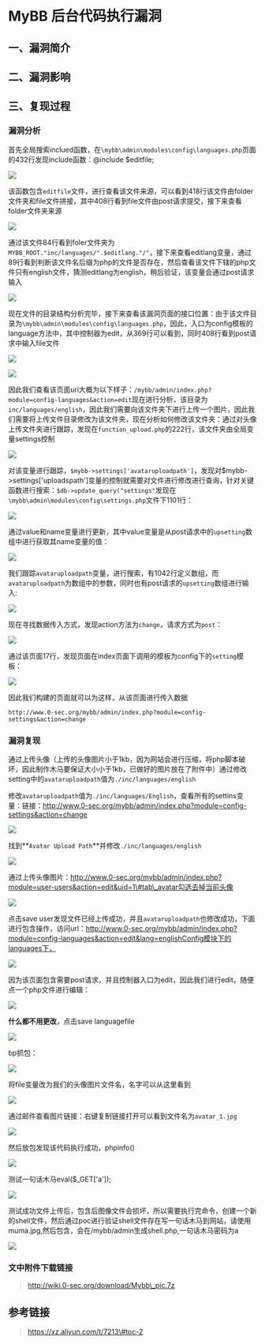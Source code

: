 MyBB 后台代码执行漏洞
=====================

一、漏洞简介
------------

二、漏洞影响
------------

三、复现过程
------------

### 漏洞分析

首先全局搜索inclued函数，在`\mybb\admin\modules\config\languages.php`页面的432行发现include函数：\@include
\$editfile;

![](resource/MyBB后台代码执行漏洞/media/rId25.png)

该函数包含`editfile`文件，进行查看该文件来源，可以看到418行该文件由folder文件夹和file文件拼接，其中408行看到file文件由post请求提交，接下来查看folder文件夹来源

![](resource/MyBB后台代码执行漏洞/media/rId26.png)

通过该文件84行看到foler文件夹为`MYBB_ROOT."inc/languages/".$editlang."/"`，接下来查看editlang变量，通过89行看到判断该文件名后缀为php的文件是否存在，然后查看该文件下辖的php文件只有english文件，猜测editlang为english，稍后验证，该变量会通过post请求输入

![](resource/MyBB后台代码执行漏洞/media/rId27.png)

现在文件的目录结构分析完毕，接下来查看该漏洞页面的接口位置：由于该文件目录为`\mybb\admin\modules\config\languages.php`，因此，入口为config模板的language方法中，其中控制器为edit，从369行可以看到，同时408行看到post请求中输入file文件

![](resource/MyBB后台代码执行漏洞/media/rId28.png)

![](resource/MyBB后台代码执行漏洞/media/rId29.png)

因此我们查看该页面uri大概为以下样子：`/mybb/admin/index.php?module=config-languages&action=edit`现在进行分析，该目录为`inc/languages/english`，因此我们需要向该文件夹下进行上传一个图片，因此我们需要将上传文件目录修改为该文件夹，现在分析如何修改该文件夹：通过对头像上传文件夹进行跟踪，发现在`function_upload.php`的222行，该文件夹由全局变量settings控制

![](resource/MyBB后台代码执行漏洞/media/rId30.png)

对该变量进行跟踪，`$mybb->settings['avataruploadpath']`，发现对\$mybb-\>settings\[\'uploadspath\'\]变量的控制就需要对文件进行修改进行查询，针对关键函数进行搜索：`$db->update_query("settings"`发现在`\mybb\admin\modules\config\settings.php`文件下1101行：

![](resource/MyBB后台代码执行漏洞/media/rId31.png)

通过value和name变量进行更新，其中value变量是从post请求中的`upsetting`数组中进行获取其name变量的值：

![](resource/MyBB后台代码执行漏洞/media/rId32.png)

我们跟踪`avataruploadpath`变量，进行搜索，有1042行定义数组，而`avataruploadpath`为数组中的参数，同时也有post请求的`upsetting`数组进行输入:

![](resource/MyBB后台代码执行漏洞/media/rId33.png)

现在寻找数据传入方式，发现action方法为`change`，请求方式为`post`：

![](resource/MyBB后台代码执行漏洞/media/rId34.png)

通过该页面17行，发现页面在index页面下调用的模板为config下的`setting`模板：

![](resource/MyBB后台代码执行漏洞/media/rId35.png)

因此我们构建的页面就可以为这样，从该页面进行传入数据

    http://www.0-sec.org/mybb/admin/index.php?module=config-settings&action=change

### 漏洞复现

通过上传头像（上传的头像图片小于1kb，因为网站会进行压缩，将php脚本破坏，因此制作木马要保证大小小于1kb，已做好的图片放在了附件中）通过修改setting中的`avataruploadpath`值为`./inc/languages/english`

修改`avataruploadpath`值为`./inc/languages/English`，查看所有的settins变量：链接：http://www.0-sec.org/mybb/admin/index.php?module=config-settings&action=change

![](resource/MyBB后台代码执行漏洞/media/rId37.png)

找到\*\*`Avatar Upload Path`\*\*并修改`./inc/languages/english`

![](resource/MyBB后台代码执行漏洞/media/rId38.png)

通过上传头像图片：http://www.0-sec.org/mybb/admin/index.php?module=user-users&action=edit&uid=1\#tab\_avatar勾选去掉当前头像

![](resource/MyBB后台代码执行漏洞/media/rId39.png)

点击save user发现文件已经上传成功，并且`avataruploadpath`也修改成功，下面进行包含操作，访问url：http://www.0-sec.org/mybb/admin/index.php?module=config-languages&action=edit&lang=englishConfig模块下的languages下，

![](resource/MyBB后台代码执行漏洞/media/rId40.png)

因为该页面包含需要post请求，并且控制器入口为edit，因此我们进行edit，随便点一个php文件进行编辑：

![](resource/MyBB后台代码执行漏洞/media/rId41.png)

**什么都不用更改**，点击save languagefile

![](resource/MyBB后台代码执行漏洞/media/rId42.png)

bp抓包：

![](resource/MyBB后台代码执行漏洞/media/rId43.png)

将file变量改为我们的头像图片文件名，名字可以从这里看到

![](resource/MyBB后台代码执行漏洞/media/rId44.png)

通过邮件查看图片链接：右键复制链接打开可以看到文件名为`avatar_1.jpg`

![](resource/MyBB后台代码执行漏洞/media/rId45.png)

然后放包发现该代码执行成功，phpinfo()

![](resource/MyBB后台代码执行漏洞/media/rId46.png)

测试一句话木马eval(\$\_GET\[\'a\'\]);

![](resource/MyBB后台代码执行漏洞/media/rId47.png)

测试成功文件上传后，包含后图像文件会损坏，所以需要执行完命令，创建一个新的shell文件，然后通过poc进行验证shell文件存在写一句话木马到网站，请使用muma.jpg,然后包含，会在/mybb/admin生成shell.php,一句话木马密码为a

![](resource/MyBB后台代码执行漏洞/media/rId48.png)

### 文中附件下载链接

> http://wiki.0-sec.org/download/Mybb\_pic.7z

参考链接
--------

> https://xz.aliyun.com/t/7213\#toc-2
